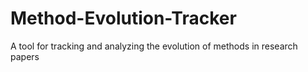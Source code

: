 # Method-Evolution-Tracker
A tool for tracking and analyzing the evolution of methods in research papers
